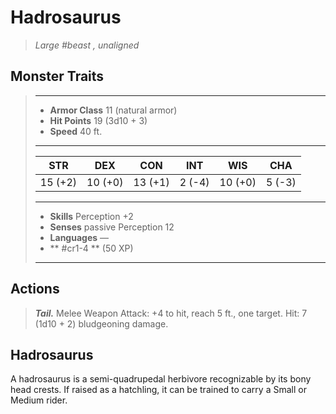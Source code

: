 # Hadrosaurus
>*Large #beast , unaligned*
## Monster Traits
>___
>- **Armor Class** 11 (natural armor)
>- **Hit Points** 19 (3d10 + 3)
>- **Speed** 40 ft.
>___
>|STR|DEX|CON|INT|WIS|CHA|
>|:---:|:---:|:---:|:---:|:---:|:---:|
>|15 (+2)|10 (+0)|13 (+1)|2 (-4)|10 (+0)|5 (-3)|
>___
>- **Skills** Perception +2
>- **Senses** passive Perception 12
>- **Languages** —
>- ** #cr1-4 ** (50 XP)
>___
## Actions
>***Tail.*** Melee Weapon Attack: +4 to hit, reach 5 ft., one target. Hit: 7 (1d10 + 2) bludgeoning damage.
## Hadrosaurus
A hadrosaurus is a semi-quadrupedal herbivore recognizable by its bony head crests. If raised as a hatchling, it can be trained to carry a Small or Medium rider.